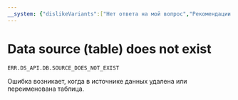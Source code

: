 ```yaml
---
__system: {"dislikeVariants":["Нет ответа на мой вопрос","Рекомендации не помогли","Содержание не соответствует заголовку","Другое"]}
---
```

# Data source (table) does not exist

`ERR.DS_API.DB.SOURCE_DOES_NOT_EXIST`

Ошибка возникает, когда в источнике данных удалена или переименована таблица.